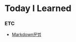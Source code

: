 # Today I Learned

### ETC
- [Markdown문법](https://github.com/HeeJu-XiJu/TIL/blob/main/ETC/markdown%EB%AC%B8%EB%B2%95.md)